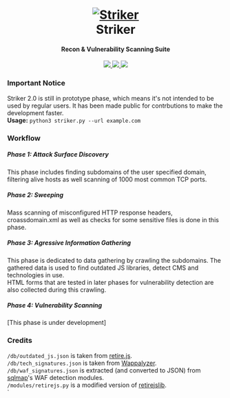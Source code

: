 <h1 align="center">
  <br>
  <a href="https://github.com/s0md3v/Striker"><img src="https://i.ibb.co/txcs4JL/striker.png" alt="Striker"></a>
  <br>
  Striker
  <br>
</h1>

<h4 align="center">Recon & Vulnerability Scanning Suite</h4>

<p align="center">
  <a href="https://github.com/s0md3v/Striker/releases">
    <img src="https://img.shields.io/github/release/s0md3v/Striker.svg">
  </a>
  <a href="https://travis-ci.com/s0md3v/Striker">
    <img src="https://img.shields.io/travis/com/s0md3v/Striker.svg">
  </a>
  <a href="https://github.com/s0md3v/Striker/issues?q=is%3Aissue+is%3Aclosed">
      <img src="https://img.shields.io/github/issues-closed-raw/s0md3v/Striker.svg">
  </a>
</p>

### Important Notice
Striker 2.0 is still in prototype phase, which means it's not intended to be used by regular users. It has been made public for contrbutions to make the development faster.\
**Usage:** `python3 striker.py --url example.com`

### Workflow
##### Phase 1: Attack Surface Discovery
This phase includes finding subdomains of the user specified domain, filtering alive hosts as well scanning of 1000 most common TCP ports.
##### Phase 2: Sweeping
Mass scanning of misconfigured HTTP response headers, croassdomain.xml as well as checks for some sensitive files is done in this phase.
##### Phase 3: Agressive Information Gathering
This phase is dedicated to data gathering by crawling the subdomains. The gathered data is used to find outdated JS libraries, detect CMS and technologies in use.\
HTML forms that are tested in later phases for vulnerability detection are also collected during this crawling.
##### Phase 4: Vulnerability Scanning
[This phase is under development]

### Credits
`/db/outdated_js.json` is taken from [retire.js](https://github.com/RetireJS/retire.js).\
`/db/tech_signatures.json` is taken from [Wappalyzer](https://github.com/AliasIO/Wappalyzer).\
`/db/waf_signatures.json` is extracted (and converted to JSON) from [sqlmap](https://github.com/sqlmapproject/sqlmap)'s WAF detection modules.\
`/modules/retirejs.py` is a modified version of [retirejslib](https://github.com/FallibleInc/retirejslib).\
`
